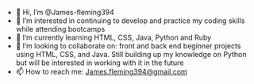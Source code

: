 - 👋 Hi, I’m @James-fleming394
- 👀 I’m interested in continuing to develop and practice my coding skills while attending bootcamps 
- 🌱 I’m currently learning HTML, CSS, Java, Python and Ruby
- 💞️ I’m looking to collaborate on: front and back end beginner projects using HTML, CSS, and Java.  Still building up my knowledge on Python but will be interested in working with it in the future
- 📫 How to reach me: James.fleming394@gmail.com

<!---
James-fleming394/James-fleming394 is a ✨ special ✨ repository because its `README.md` (this file) appears on your GitHub profile.
You can click the Preview link to take a look at your changes.
--->
